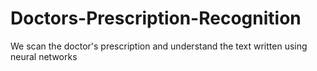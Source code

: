 # Doctors-Prescription-Recognition
We scan the doctor's prescription and understand the text written using neural networks

